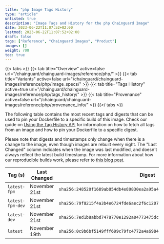 ```yaml
---
title: "php Image Tags History"
type: "article"
unlisted: true
description: "Image Tags and History for the php Chainguard Image"
date: 2023-06-22T11:07:52+02:00
lastmod: 2023-06-22T11:07:52+02:00
draft: false
tags: ["Reference", "Chainguard Images", "Product"]
images: []
weight: 700
toc: true
---
```


{{< tabs >}}
{{< tab title="Overview" active=false url="/chainguard/chainguard-images/reference/php/" >}}
{{< tab title="Variants" active=false url="/chainguard/chainguard-images/reference/php/image_specs/" >}}
{{< tab title="Tags History" active=true url="/chainguard/chainguard-images/reference/php/tags_history/" >}}
{{< tab title="Provenance" active=false url="/chainguard/chainguard-images/reference/php/provenance_info/" >}}
{{</ tabs >}}

The following table contains the most recent tags and digests that can be used to pin your Dockerfile to a specific build of this image. Check our guide on [Using the Tag History API](/chainguard/chainguard-images/using-the-tag-history-api/) for information on how to fetch all tags from an image and how to pin your Dockerfile to a specific digest.

Please note that digests and timestamps only change when there is a change to the image, even though images are rebuilt every night. The "Last Changed" column indicates when the image was last modified, and doesn't always reflect the latest build timestamp. For more information about how our reproducible builds work, please refer to [this blog post](https://www.chainguard.dev/unchained/reproducing-chainguards-reproducible-image-builds).

| Tag (s)           | Last Changed  | Digest                                                                    |
|-------------------|---------------|---------------------------------------------------------------------------|
|  `latest-fpm`     | November 21st | `sha256:248520f1689ab854db4e80830ea2a95a459b8a25808861dfc1a65c40b45b98a4` |
|  `latest-fpm-dev` | November 21st | `sha256:79f8215f4a3b4e6724fde6aec2f6c12077d69f3a22f4ad3a7d2906be7f666289` |
|  `latest-dev`     | November 21st | `sha256:7ed1b8abbd7478770e1292a04773475dc20a4a40a3d0ea465c5434d94b90773b` |
|  `latest`         | November 19th | `sha256:0c9b6bf5149fff699c79fc4772a4a698488ee71b0eb42bfc9fe2dc8e46fcfb6c` |

